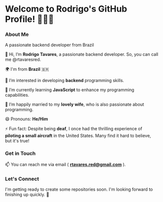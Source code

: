 
<h1>Welcome to Rodrigo's GitHub Profile! 👋👋👋</h1>

<h3>About Me</h3>

A passionate backend developer from Brazil

👋 Hi, I’m **Rodrigo Tavares**, a passionate backend developer. So, you can call me @rtavaresred.

🌍 I'm from **Brazil** 🇧🇷

👀 I’m interested in developing **backend** programming skills.

🌱 I’m currently learning **JavaScript** to enhance my programming capabilities.

💞️ I’m happily married to my **lovely wife**, who is also passionate about programming.

😄 Pronouns: **He/Him**

⚡ Fun fact: Despite being **deaf**, I once had the thrilling experience of **piloting a small aircraft** in the United States. Many find it hard to believe, but it's true!


<h3>Get in Touch</h3>

📫 You can reach me via email ( **rtavares.red@gmail.com** ).


<h3>Let's Connect</h3>

I'm getting ready to create some repositories soon. I'm looking forward to finishing up quickly. 🚀
